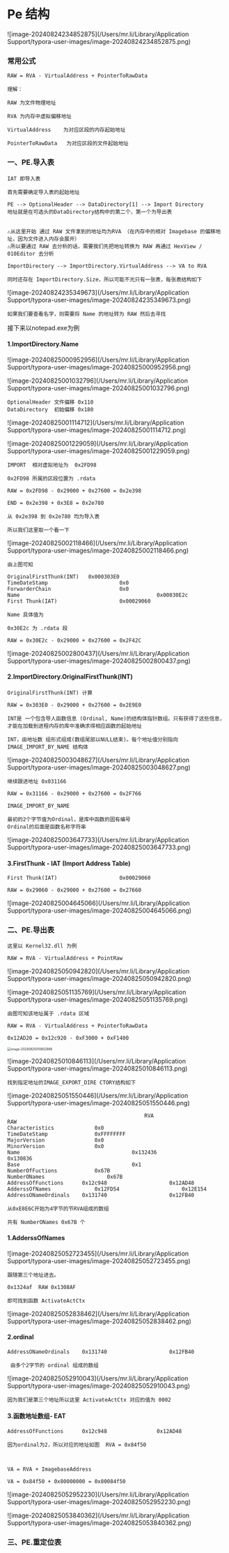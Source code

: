 # Pe 结构

![image-20240824234852875](/Users/mr.li/Library/Application Support/typora-user-images/image-20240824234852875.png)

### 常用公式

```
RAW = RVA - VirtualAddress + PointerToRawData

理解：

RAW 为文件物理地址

RVA 为内存中虚拟偏移地址

VirtualAddress    为对应区段的内存起始地址

PointerToRawData   为对应区段的文件起始地址
```



### 一、PE.导入表

```
IAT 即导入表

首先需要确定导入表的起始地址

PE --> OptionalHeader --> DataDirectory[1] --> Import Directory  
地址就是在可选头的DataDirectory结构中的第二个，第一个为导出表


⚠️从这里开始 通过 RAW 文件拿到的地址均为RVA （在内存中的相对 Imagebase 的偏移地址，因为文件进入内存会展开）
⚠️所以要通过 RAW 去分析的话，需要我们先把地址转换为 RAW 再通过 HexView / 010Editor 去分析

ImportDirectory --> ImportDirectory.VirtualAddress --> VA to RVA

同时还存在 ImportDirectory.Size，所以可能不光只有一张表，每张表结构如下
```

![image-20240824235349673](/Users/mr.li/Library/Application Support/typora-user-images/image-20240824235349673.png)

```
如果我们要查看名字，则需要将 Name 的地址转为 RAW 然后去寻找
```





接下来以notepad.exe为例

#### 1.ImportDirectory.Name

![image-20240825000952956](/Users/mr.li/Library/Application Support/typora-user-images/image-20240825000952956.png)

![image-20240825001032796](/Users/mr.li/Library/Application Support/typora-user-images/image-20240825001032796.png)

```
OptionalHeader 文件偏移 0x110
DataDirectory  初始偏移 0x180
```

![image-20240825001114712](/Users/mr.li/Library/Application Support/typora-user-images/image-20240825001114712.png)

![image-20240825001229059](/Users/mr.li/Library/Application Support/typora-user-images/image-20240825001229059.png)

```
IMPORT  相对虚拟地址为  0x2FD98

0x2FD98 所属的区段位置为 .rdata

RAW = 0x2FD98 - 0x29000 + 0x27600 = 0x2e398

END = 0x2e398 + 0x3E8 = 0x2e780

从 0x2e398 到 0x2e780 均为导入表

所以我们这里取一个看一下
```

![image-20240825002118466](/Users/mr.li/Library/Application Support/typora-user-images/image-20240825002118466.png)

```
由上图可知

OriginalFirstThunk(INT)   0x000303E0
TimeDateStamp 						0x0
ForwarderChain						0x0
Name											0x00030E2c
First Thunk(IAT)					0x00029060

Name 具体值为

0x30E2c 为 .rdata 段

RAW = 0x30E2c - 0x29000 + 0x27600 = 0x2F42C
```

![image-20240825002800437](/Users/mr.li/Library/Application Support/typora-user-images/image-20240825002800437.png)



#### 2.ImportDirectory.OriginalFirstThunk(INT)

```
OriginalFirstThunk(INT) 计算

RAW = 0x303E0 - 0x29000 + 0x27600 = 0x2E9E0

INT是 一个包含导人函数信息 (Ordinal, Name)的结构体指针数组。只有获得了这些信息， 才能在加载到进程内存的库中准确求得相应函数的起始地址

INT，由地址数 组形式组成(数组尾部以NULL结束)。每个地址值分别指向 IMAGE_IMPORT_BY_NAME 结构体
```

![image-20240825003048627](/Users/mr.li/Library/Application Support/typora-user-images/image-20240825003048627.png)

```
继续跟进地址 0x031166

RAW = 0x31166 - 0x29000 + 0x27600 = 0x2F766

IMAGE_IMPORT_BY_NAME

最初的2个字节值为Ordinal，是库中函数的固有编号 
Ordinal的后面是函数名称字符串
```

![image-20240825003647733](/Users/mr.li/Library/Application Support/typora-user-images/image-20240825003647733.png)



#### 3.FirstThunk - IAT (Import Address Table)

```
First Thunk(IAT)					0x00029060

RAW = 0x29060 - 0x29000 + 0x27600 = 0x27660
```

![image-20240825004645066](/Users/mr.li/Library/Application Support/typora-user-images/image-20240825004645066.png)





### 二、PE.导出表

```
这里以 Kernel32.dll 为例

RAW = RVA - VirtualAddress + PointRaw
```

![image-20240825050942820](/Users/mr.li/Library/Application Support/typora-user-images/image-20240825050942820.png)

![image-20240825051135769](/Users/mr.li/Library/Application Support/typora-user-images/image-20240825051135769.png)

```
由图可知该地址属于 .rdata 区域

RAW = RVA - VirtualAddress + PointerToRawData

0x12AD20 = 0x12c920 - 0xF3000 + 0xF1400
```

<img src="/Users/mr.li/Library/Application Support/typora-user-images/image-20240825010802988.png" alt="image-20240825010802988" style="zoom:50%;" />

![image-20240825010846113](/Users/mr.li/Library/Application Support/typora-user-images/image-20240825010846113.png)

```
找到指定地址的IMAGE_EXPORT_DIRE CTORY结构如下
```

![image-20240825051550446](/Users/mr.li/Library/Application Support/typora-user-images/image-20240825051550446.png)

```
											RVA							RAW
Characteristics  			0x0
TimeDateStamp 				0xFFFFFFFF
MajorVersion    			0x0
MinorVersion    			0x0
Name									0x132436				0x130836
Base									0x1
NumberOfFuctions 			0x67B
NumberONames					0x67B
AddressOfFunctions 		0x12c948					0x12AD48
AdderssOfNames 				0x12FD54					0x12E154
AddressONameOrdinals	0x131740					0x12FB40

从0xE8E6C开始为4字节的节RVA组成的数组

共有 NumberONames	0x67B 个
```

#### 1.AdderssOfNames

![image-20240825052723455](/Users/mr.li/Library/Application Support/typora-user-images/image-20240825052723455.png)

```
跟随第三个地址进去。

0x1324af  RAW 0x1308AF

即可找到函数 ActivateActCtx
```

![image-20240825052838462](/Users/mr.li/Library/Application Support/typora-user-images/image-20240825052838462.png)



#### 2.ordinal

```
AddressONameOrdinals	0x131740					0x12FB40

 由多个2字节的 ordinal 组成的数组
```

![image-20240825052910043](/Users/mr.li/Library/Application Support/typora-user-images/image-20240825052910043.png)

```
因为我们是第三个地址所以这里 ActivateActCtx 对应的值为 0002
```



#### 3.函数地址数组- EAT

```
AddressOfFunctions 		0x12c948				0x12AD48

因为ordinal为2，所以对应的地址如图  RVA = 0x84f50



VA = RVA + ImagebaseAddress

VA = 0x84f50 + 0x80000000 = 0x80084f50
```

![image-20240825052952230](/Users/mr.li/Library/Application Support/typora-user-images/image-20240825052952230.png)

![image-20240825053840362](/Users/mr.li/Library/Application Support/typora-user-images/image-20240825053840362.png)





### 三、PE.重定位表

```
```

